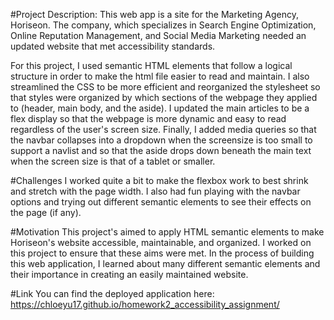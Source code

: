 #Project Description:
This web app is a site for the Marketing Agency, Horiseon.
The company, which specializes in Search Engine Optimization, Online Reputation Management, and Social Media Marketing needed an updated website that met accessibility standards.

For this project, I used semantic HTML elements that follow a logical structure in order to make the html file easier to read and maintain. I also streamlined the CSS to be more efficient and reorganized the stylesheet so that styles were organized by which sections of the webpage they applied to (header, main body, and the aside). I updated the main articles to be a flex display so that the webpage is more dynamic and easy to read regardless of the user's screen size.  Finally, I added media queries so that the navbar collapses into a dropdown when the screensize is too small to support a navlist and so that the aside drops down beneath the main text when the screen size is that of a tablet or smaller.

#Challenges 
I worked quite a bit to make the flexbox work to best shrink and stretch with the page width.  I also had fun playing with the navbar options and trying out different semantic elements to see their effects on the page (if any). 

#Motivation
This project's aimed to apply HTML semantic elements to make Horiseon's website accessible, maintainable, and organized.  I worked on this project to ensure that these aims were met.  In the process of building this web application, I learned about many different semantic elements and their importance in creating an easily maintained website.

#Link
You can find the deployed application here: https://chloeyu17.github.io/homework2_accessibility_assignment/